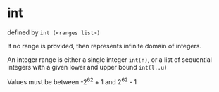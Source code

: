 # int

defined by
```int (<ranges list>)```

If no range is provided, then represents infinite domain of integers.

An integer range is either a single integer ```int(n)```, or a list of sequential integers with a given lower and upper bound 
 ```int(l..u)```

Values must be between -2<sup>62</sup> + 1 and 2<sup>62</sup> - 1